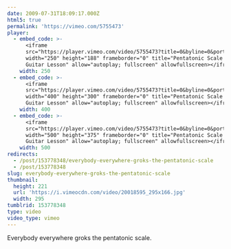 ```yaml
---
date: 2009-07-31T18:09:17.000Z
html5: true
permalink: 'https://vimeo.com/5755473'
player:
  - embed_code: >-
      <iframe
      src="https://player.vimeo.com/video/5755473?title=0&byline=0&portrait=0&app_id=122963"
      width="250" height="188" frameborder="0" title="Pentatonic Scale Video
      Guitar Lesson" allow="autoplay; fullscreen" allowfullscreen></iframe>
    width: 250
  - embed_code: >-
      <iframe
      src="https://player.vimeo.com/video/5755473?title=0&byline=0&portrait=0&app_id=122963"
      width="400" height="300" frameborder="0" title="Pentatonic Scale Video
      Guitar Lesson" allow="autoplay; fullscreen" allowfullscreen></iframe>
    width: 400
  - embed_code: >-
      <iframe
      src="https://player.vimeo.com/video/5755473?title=0&byline=0&portrait=0&app_id=122963"
      width="500" height="375" frameborder="0" title="Pentatonic Scale Video
      Guitar Lesson" allow="autoplay; fullscreen" allowfullscreen></iframe>
    width: 500
redirects:
  - /post/153778348/everybody-everywhere-groks-the-pentatonic-scale
  - /post/153778348
slug: everybody-everywhere-groks-the-pentatonic-scale
thumbnail:
  height: 221
  url: 'https://i.vimeocdn.com/video/20018595_295x166.jpg'
  width: 295
tumblrid: 153778348
type: video
video_type: vimeo
---
```

<p>Everybody everywhere groks the pentatonic scale.</p>
